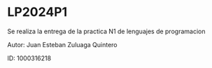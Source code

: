 # LP2024P1
Se realiza la entrega de la practica N1 de lenguajes de programacion 

Autor: Juan Esteban Zuluaga Quintero

ID: 1000316218
